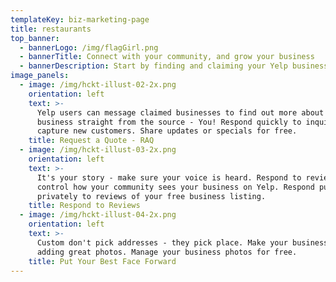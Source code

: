```yaml
---
templateKey: biz-marketing-page
title: restaurants
top_banner:
  - bannerLogo: /img/flagGirl.png
  - bannerTitle: Connect with your community, and grow your business
  - bannerDescription: Start by finding and claiming your Yelp business page for free, or add your business here
image_panels:
  - image: /img/hckt-illust-02-2x.png
    orientation: left
    text: >-
      Yelp users can message claimed businesses to find out more about your
      business straight from the source - You! Respond quickly to inquiries and
      capture new customers. Share updates or specials for free. 
    title: Request a Quote - RAQ
  - image: /img/hckt-illust-03-2x.png
    orientation: left
    text: >-
      It's your story - make sure your voice is heard. Respond to reviews and
      control how your community sees your business on Yelp. Respond publicly or
      privately to reviews of your free business listing. 
    title: Respond to Reviews
  - image: /img/hckt-illust-04-2x.png
    orientation: left
    text: >-
      Custom don't pick addresses - they pick place. Make your business shine by
      adding great photos. Manage your business photos for free. 
    title: Put Your Best Face Forward
---
```


